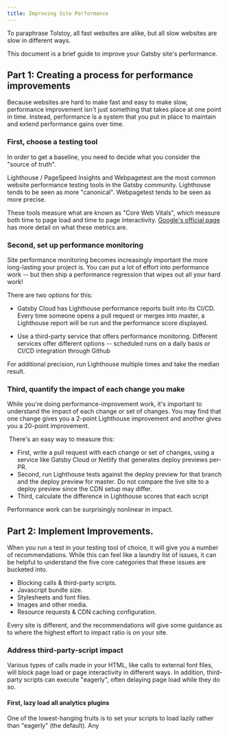 ```yaml
---
title: Improving Site Performance
---
```


To paraphrase Tolstoy, all fast websites are alike, but all slow websites are slow in different ways.

This document is a brief guide to improve your Gatsby site's performance.

## Part 1: Creating a process for performance improvements

Because websites are hard to make fast and easy to make slow, performance improvement isn't just something that takes place at one point in time. Instead, performance is a system that you put in place to maintain and extend performance gains over time.

### First, choose a testing tool

In order to get a baseline, you need to decide what you consider the "source of truth".

Lighthouse / PageSpeed Insights and Webpagetest are the most common website performance testing tools in the Gatsby community. Lighthouse tends to be seen as more "canonical". Webpagetest tends to be seen as more precise.

These tools measure what are known as "Core Web Vitals", which measure both time to page load and time to page interactivity. [Google's official page](https://web.dev/vitals/) has more detail on what these metrics are.

### Second, set up performance monitoring 

Site performance monitoring becomes increasingly important the more long-lasting your project is. You can put a lot of effort into performance work -- but then ship a performance regression that wipes out all your hard work!

There are two options for this: 

- Gatsby Cloud has Lighthouse performance reports built into its CI/CD. Every time someone opens a pull request or merges into master, a Lighthouse report will be run and the performance score displayed.

- Use a third-party service that offers performance monitoring. Different services offer different options -- scheduled runs on a daily basis or CI/CD integration through Github

For additional precision, run Lighthouse multiple times and take the median result. 

### Third, quantify the impact of each change you make 

While you're doing performance-improvement work, it's important to understand the impact of each change or set of changes. You may find that one change gives you a 2-point Lighthouse improvement and another gives you a 20-point improvement.

 There's an easy way to measure this:

- First, write a pull request with each change or set of changes, using a service like Gatsby Cloud or Netlify that generates deploy previews per-PR.
- Second, run Lighthouse tests against the deploy preview for that branch and the deploy preview for master. Do not compare the live site to a deploy preview since the CDN setup may differ. 
- Third, calculate the difference in Lighthouse scores that each script

Performance work can be surprisingly nonlinear in impact.

## Part 2: Implement Improvements.

When you run a test in your testing tool of choice, it will give you a number of recommendations. While this can feel like a laundry list of issues, it can be helpful to understand the five core categories that these issues are bucketed into.

- Blocking calls & third-party scripts. 
- Javascript bundle size. 
- Stylesheets and font files.
- Images and other media. 
- Resource requests & CDN caching configuration.

Every site is different, and the recommendations will give some guidance as to where the highest effort to impact ratio is on your site. 

### Address third-party-script impact

Various types of calls made in your HTML, like calls to external font files, will block page load or page interactivity in different ways. In addition, third-party scripts can execute "eagerly", often delaying page load while they do so.

#### First, lazy load all analytics plugins

One of the lowest-hanging fruits is to set your scripts to load lazily rather than "eagerly" (the default). Any <script> tags being embedded manually can be set to <script async>.

#### Second, inline scripts

Rather than loading third-party scripts from external sources, you can inline scripts in your code to reduce the cost of a network call. There are a number of ways to do this. We recommend you [use onPreRenderHTML](https://www.gatsbyjs.org/docs/ssr-apis/#onPreRenderHTML) to add your script tag to the DOM; if possible put the scripts lower in your DOM so that they are parsed and evaluated later.

Other options include:

- If you want to defer execution even further, put it in [onClientEntry](https://www.gatsbyjs.org/docs/browser-apis/#onClientEntry) instead -- this will execute it after page load before the client renders.

- if you are using [html.js](https://www.gatsbyjs.org/docs/custom-html/) instead, you can modify that fileto include your snippet.

### Reduce your Javascript bundle cost

Among all assets, Javascript can be uniquely costly to your performance. This is due to three main reasons.

- First, like other assets, it needs to be loaded into your browser, 

- Second, unlike most other assets, it's code. That means it needs to be parsed by your browser, which can "block" other work from happening. 

- Third, with third-party npm modules, it's easy to accidentally add a lot of Javascript you don't actually need. 

#### First, profile your bundle

The first step to fix this is to figure out what's going on. Use gatsby-plugin-webpack-bundle-analyzer to profile your bundle. When you add this tool to your `gatsby-config.js`, you can analyze the bundle size on each page in your application.

#### Second, remove unneeded third-party imports from commons.js

Start by auditing your `commons.js` -- the bundle that is shared by all components.

The first thing to do is inspect third-party package size. Anything over 50kb, and certainly 100kb, is worth examining whether it's needed. Some common culprits include: Moment.js ([see deprecation notice](https://momentjs.com/docs/#/-project-status/)), Lodash, Material UI (see [this description](https://www.freecodecamp.org/news/gatsby-perfect-lighthouse-score/#step3droppingmaterialuifortailwindcss)), but you'll want to inspect your individual libraries.

To prevent large imports from recurring, consider using a tool that displays the size of library imports you're pulling in. The [Import Cost](https://marketplace.visualstudio.com/items?itemName=wix.vscode-import-cost) extension for Visual Studio Code and [BundlePhobia](https://bundlephobia.com/) are good resources.

In addition, eyeball all the medium-sized packages (10-50kb). If it doesn't look like there's a good reason for that particular package to be in the commons, carefully audit your import structure

One edge case: If you're [importing Redux globally](/docs/adding-redux-store/), Redux can pull in data bundles that don't seem to be related. If you're only using Redux on a page or two, you may want to check the impact by removing it entirely and running Lighthouse. 

#### Third, audit your commons.js for components and data that don't need to be on every page

One common challenge is inadvertently pulling in more code or data than you intend to your commons bundle.

For example, let's say you have a header that imports a JSON object in order to check a key / value pair on that object. Whether that JSON object is 5kb or 50kb, you've now imported it into every page on your site!

There's a couple ways to detect this:

- Notice components and data that don't seem to be needed on every page. If you're using v2 of Gatsby, certain methods of importing can cause code to get bundled on pages it doesn't belong on. Try replacing indirect import statements like `import { myIcon } from './icons/index.js'` with direct imports like `import { myIcon} from './icons/my-icon.js`. 

- Watch for unexpectedly large data imports. If you notice large JSON objects, and you do need the data (or some portion of it), there are a couple options.

- If you only need a small portion of that data, consider getting it a different way. Split up the JSON file, [query it via GraphQL](https://www.gatsbyjs.com/plugins/gatsby-transformer-json/), or import it in `gatsby-node.js` and pass through only the subset of data you need. 

- If you need the data, but not right away (perhaps it's lower in the page, or being used by an event handler), you might consider switching to asynchronously fetching it.  

#### Fourth, on critical paths, identify unneeded code & components

Start by identifying critical paths on your site -- destinations you really care about. This might be your home page, a signup page, a product template, and so on. Other site stakeholders may have opinions; it's worth quickly consulting them.\
Then, inspect the critical paths for large third-party libraries and unneeded components. Repeat the process from steps two and three to identify optimization opportunities.

#### Fifth, on critical paths, lazy-load below-the-fold components

Gatsby's default behavior is to bundle the entire page together. However, there may be some components that don't need to be loaded right away. Perhaps your home page is quite long and you're willing to defer loading elements farther down on the page if it makes the initial page load faster.

One way you can do this is to lazy-load below-the-fold components using `loadable-components`. `loadable-components` is the recommended lazy-loading solution for all server-side-rendered React applications, including Gatsby websites.

We recommend you use the [gatsby plugin to install loadable-components](https://www.gatsbyjs.com/plugins/gatsby-plugin-loadable-components-ssr/). 

#### Sixth, consider using the preact plugin

[Preact](https://preactjs.com/) is a UI library that works similarly to React, but is much smaller (~3kb compressed as opposed to ~40kb). [Gatsby-plugin-preact](https://www.gatsbyjs.com/plugins/gatsby-plugin-preact/) is a drop-in plugin that will render your site in Preact instead of React, cutting 35-40kb of Javascript from your bundle.

This step can make sense if the `framework.js` bundle is a large part of your overall bundle size, and want to further optimize.

Using Preact is an advanced way to decrease bundle size. Note that in certain, occasional edge cases this can create ill-documented, odd user interactions. We do not recommend this for sites with complex UI logic, like a SaaS app.\
After installing gatsby-plugin-preact, you'll need to use [Preact Developer Tools](https://chrome.google.com/webstore/detail/preact-developer-tools/ilcajpmogmhpliinlbcdebhbcanbghmd?hl=en) instead of [React Developer Tools](https://chrome.google.com/webstore/detail/react-developer-tools/fmkadmapgofadopljbjfkapdkoienihi?hl=en) to inspect your component behavior.

### Styling & Fonts

When working with CSS and fonts, there are certain additional patterns you'll need to follow or tools to use in order to optimize performance.

#### First, check for globally bundled CSS

Without properly scoped and imported CSS you can end up with a large bundle with all your CSS getting pulled in on every page. What you want, instead, is a small bundle pulling in only needed CSS.

You can use the [Coverage drawer](https://developers.google.com/web/tools/chrome-devtools/coverage) in Chrome's Dev Tools to detect the proportion of unused CSS on each page.

Gatsby inlines CSS into the initial HTML file. So when running Coverage look for the line with the current page's UR and take note of the % of bytes that are unused and the page size.

A "good" scenario is having between 20-40% of unused code -- this includes, for example CSS to define responsive layouts that isn't evaluated on desktop format. A "bad" scenario is 80-90% unused code and a 1mb file.

You can dig deeper by scroll through the page on the usage drawer to look at the unused CSS and get a sense of whether it is needed for that page. To fix these issues, look at moving to a modular CSS solution [like CSS modules](/docs/how-to/styling/css-modules/).

#### Step 2: If you're using a CSS-in-JS library, use the Gatsby plugin

If you're using a CSS-in-JS library like styled-components or emotion, use the relevant plugin: [gatsby-plugin-styled-components](https://www.gatsbyjs.com/plugins/gatsby-plugin-styled-components/) or [gatsby-plugin-emotion](https://www.gatsbyjs.com/plugins/gatsby-plugin-emotion/).

These plugins server-side render the styles; otherwise, the output HTML will intersperse `<style>` tags with HTML elements, which can cause the browser to perform costly layout reflow.

#### Step 3: Optimize fonts

Font files can usually be reduced in size significantly. If your font file is over 50kb, it's too large. In addition, fonts block page load, so it's important to think about reducing network calls.

- **Prefer `woff2`. Don't use `ttf`.** `woff2` is a compressed font format, supported by [browsers used by over 95% of Internet users](https://caniuse.com/woff2). [A few legacy browsers need `woff`](https://caniuse.com/woff).Like using `avif` and `webp` instead of `png` and jpg, using the correct format can significantly cut down the amount of data sent over the network.  
- **Self-host rather than installing from an external CDN.** Having the font file available locally will save a trip over the network and reduce blocking time. 
- **Use Latin font subsets only** (if creating a Latin-language site). It's common to accidentally include font extensions (Greek, Cyrillic, Devnagari, Chinese) when typically you only need the Latin base set. The [Google Webfonts Helper app](https://google-webfonts-helper.herokuapp.com/fonts/SourceSansPro) can help you do this with free fonts.

Font optimizations are usually small, but easy performance wins. 

### Images & Media

Media files are often the largest files on a site, and so can delay page load significantly while they are pulled over the network, especially if their location is not well-defined.

[Gatsby Image](/docs/how-to/images-and-media/using-gatsby-image/) is our approach to optimizing image loading performance. It does three basic things:

1. It delays non-essential work for images not above the fold to avoid esource congestion. 
2. It provides a placeholder during image fetch.
3. It minimizes image file size to reduce request roundtrip time.

The `gatsby-image` documentation is fairly exhaustive, ranging from [why image optimization is important](/docs/conceptual/using-gatsby-image/), or [how to implement Gatsby Image](/docs/how-to/images-and-media/using-gatsby-plugin-image/), to a [Gatsby Image reference](/docs/reference/built-in-components/gatsby-image/).

Implementing Gatsby Image is typically the bulk of image- and media-related performance optimization. 

### Resource Requests & CDN Configuration

Part of the work in loading a Gatsby site is minimizing the time to transport bits over the network. There's a number of ways to do this.

First, load critical assets from your main domain where possible. Some people use another domain for their images. This can have a 300ms delay when it comes to LCP compared to loading it from the main CDN. This is sometimes necessitated by company policies; try to avoid it if possible.

Second, preconnect to subdomains using [gatsby-plugin-preconnect](https://www.gatsbyjs.com/plugins/gatsby-plugin-preconnect/).

Third, utilize Gatsby Link. Gatsby Link is our approach to optimizing the intra-site navigation  experience. We pre-load linked pages on your site so that transitioning between pages is smooth and seamless. [Here's a guide to using Gatsby Link](/docs/linking-between-pages/#the-gatsby-link-component).

Fourth, implement proper CDN caching policies. Configuration differs on a per-CDN basis, but since Gatsby generates unique bundle names via hashes, bundles can be cached indefinitely since they are immutable. 

## Additional Resources

- [Smashing Magazine's Frontend Performance Checklist](https://www.smashingmagazine.com/2021/01/front-end-performance-2021-free-pdf-checklist/#delivery-optimizations) is an in-depth, more generalized guide to performance optimization. It isn't specific to Gatsby, so some of the things it mentions Gatsby will already do for you.

- We've written additional material in the past, for example [Kyle Mathews's deep dive blog](https://www.gatsbyjs.com/guides/why-are-gatsby-sites-fast/), [Dustin Schau's deep dive blog](https://www.gatsbyjs.com/blog/2018-10-03-gatsby-perf), and the [Gatsby Guide](https://www.gatsbyjs.com/guides/why-are-gatsby-sites-fast/).

- The Gatsby team is available to engage with teams looking to optimize performance through the [Gatsby Concierge Service](https://www.gatsbyjs.com/concierge/)
